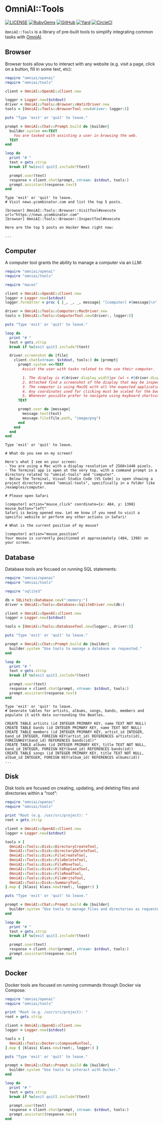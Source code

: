 # OmniAI::Tools

[![LICENSE](https://img.shields.io/badge/license-MIT-blue.svg)](https://github.com/ksylvest/omniai-tools/blob/main/LICENSE)
[![RubyGems](https://img.shields.io/gem/v/omniai-tools)](https://rubygems.org/gems/omniai-tools)
[![GitHub](https://img.shields.io/badge/github-repo-blue.svg)](https://github.com/ksylvest/omniai-tools)
[![Yard](https://img.shields.io/badge/docs-site-blue.svg)](https://omniai-tools.ksylvest.com)
[![CircleCI](https://img.shields.io/circleci/build/github/ksylvest/omniai-tools)](https://circleci.com/gh/ksylvest/omniai-tools)

`OmniAI::Tools` is a library of pre-built tools to simplify integrating common tasks with [OmniAI](https://github.com/ksylvest/omniai).

## Browser

Browser tools allow you to interact with any website (e.g. visit a page, click on a button, fill in some text, etc):

```ruby
require "omniai/openai"
require "omniai/tools"

client = OmniAI::OpenAI::Client.new

logger = Logger.new($stdout)
driver = OmniAI::Tools::Browser::WatirDriver.new
tools = [OmniAI::Tools::BrowserTool.new(driver: logger:)]

puts "Type 'exit' or 'quit' to leave."

prompt = OmniAI::Chat::Prompt.build do |builder|
  builder.system <<~TEXT
    You are tasked with assisting a user in browsing the web.
  TEXT
end

loop do
  print "# "
  text = gets.strip
  break if %w[exit quit].include?(text)

  prompt.user(text)
  response = client.chat(prompt, stream: $stdout, tools:)
  prompt.assistant(response.text)
end
```

```
Type 'exit' or 'quit' to leave.
# Visit news.ycombinator.com and list the top 5 posts.

[browser] OmniAI::Tools::Browser::VisitTool#execute url="https://news.ycombinator.com"
[browser] OmniAI::Tools::Browser::InspectTool#execute

Here are the top 5 posts on Hacker News right now:

...
```

## Computer

A computer tool grants the ability to manage a computer via an LLM:

```ruby
require "omniai/openai"
require "omniai/tools"

require "macos"

client = OmniAI::OpenAI::Client.new
logger = Logger.new($stdout)
logger.formatter = proc { |_, _, _, message| "[computer] #{message}\n" }

driver = OmniAI::Tools::Computer::MacDriver.new
tools = [OmniAI::Tools::ComputerTool.new(driver:, logger:)]

puts "Type 'exit' or 'quit' to leave."

loop do
  print "# "
  text = gets.strip
  break if %w[exit quit].include?(text)

  driver.screenshot do |file|
    client.chat(stream: $stdout, tools:) do |prompt|
      prompt.system <<~TEXT
        Assist the user with tasks related to the use their computer.

        1. The display is #{driver.display_width}px (w) × #{driver.display_height}px (h).
        2. Attached find a screenshot of the display that may be inspected to determine the state of the computer.
        3. The computer is using MacOS with all the expected applications (e.g. Finder, Safari, etc).
        4. Any coordinates used for clicking must be scaled for the bounds of the display.
        5. Whenever possible prefer to navigate using keyboard shortcuts rather than mouse clicks.
      TEXT

      prompt.user do |message|
        message.text(text)
        message.file(file.path, "image/png")
      end
    end
  end
end
```

```
Type 'exit' or 'quit' to leave.

# What do you see on my screen?

Here's what I see on your screen:
- You are using a Mac with a display resolution of 2560×1440 pixels.
- The Terminal app is open at the very top, with a command prompt in a directory related to "omnial-tools" and "computer".
- Below the Terminal, Visual Studio Code (VS Code) is open showing a project directory named "omnial-tools", specifically in a folder like /examples/computer.

# Please open Safari

[computer] action="mouse_click" coordinate={x: 484, y: 1398} mouse_button="left"
Safari is being opened now. Let me know if you need to visit a specific website or perform any other actions in Safari!

# What is the current position of my mouse?

[computer] action="mouse_position"
Your mouse is currently positioned at approximately (484, 1398) on your screen.
```

## Database

Database tools are focused on running SQL statements:

```ruby
require "omniai/openai"
require "omniai/tools"

require "sqlite3"

db = SQLite3::Database.new(":memory:")
driver = OmniAI::Tools::Database::SqliteDriver.new(db:)

client = OmniAI::OpenAI::Client.new
logger = Logger.new($stdout)

tools = [OmniAI::Tools::DatabaseTool.new(logger:, driver:)]

puts "Type 'exit' or 'quit' to leave."

prompt = OmniAI::Chat::Prompt.build do |builder|
  builder.system "Use tools to manage a database as requested."
end

loop do
  print "# "
  text = gets.strip
  break if %w[exit quit].include?(text)

  prompt.user(text)
  response = client.chat(prompt, stream: $stdout, tools:)
  prompt.assistant(response.text)
end
```

```
Type 'exit' or 'quit' to leave.
# Generate tables for artists, albums, songs, bands, members and populate it with data surrounding the Beatles.

CREATE TABLE artists (id INTEGER PRIMARY KEY, name TEXT NOT NULL)
CREATE TABLE bands (id INTEGER PRIMARY KEY, name TEXT NOT NULL)
CREATE TABLE members (id INTEGER PRIMARY KEY, artist_id INTEGER, band_id INTEGER, FOREIGN KEY(artist_id) REFERENCES artists(id), FOREIGNKEY(band_id) REFERENCES bands(id))"
CREATE TABLE albums (id INTEGER PRIMARY KEY, title TEXT NOT NULL, band_id INTEGER, FOREIGN KEY(band_id) REFERENCES bands(id))
CREATE TABLE songs (id INTEGER PRIMARY KEY, title TEXT NOT NULL, album_id INTEGER, FOREIGN KEY(album_id) REFERENCES albums(id))
...
```

## Disk

Disk tools are focused on creating, updating, and deleting files and directories within a "root":

```ruby
require "omniai/openai"
require "omniai/tools"

print "Root (e.g. /usr/src/project): "
root = gets.strip

client = OmniAI::OpenAI::Client.new
logger = Logger.new($stdout)

tools = [
  OmniAI::Tools::Disk::DirectoryCreateTool,
  OmniAI::Tools::Disk::DirectoryDeleteTool,
  OmniAI::Tools::Disk::FileCreateTool,
  OmniAI::Tools::Disk::FileDeleteTool,
  OmniAI::Tools::Disk::FileMoveTool,
  OmniAI::Tools::Disk::FileReplaceTool,
  OmniAI::Tools::Disk::FileReadTool,
  OmniAI::Tools::Disk::FileWriteTool,
  OmniAI::Tools::Disk::SummaryTool,
].map { |klass| klass.new(root:, logger:) }

puts "Type 'exit' or 'quit' to leave."

prompt = OmniAI::Chat::Prompt.build do |builder|
  builder.system "Use tools to manage files and directories as requested."
end

loop do
  print "# "
  text = gets.strip
  break if %w[exit quit].include?(text)

  prompt.user(text)
  response = client.chat(prompt, stream: $stdout, tools:)
  prompt.assistant(response.text)
end
```

## Docker

Docker tools are focused on running commands through Docker via Compose:

```ruby
require "omniai/openai"
require "omniai/tools"

print "Root (e.g. /usr/src/project): "
root = gets.strip

client = OmniAI::OpenAI::Client.new
logger = Logger.new($stdout)

tools = [
  OmniAI::Tools::Docker::ComposeRunTool,
].map { |klass| klass.new(root:, logger:) }

puts "Type 'exit' or 'quit' to leave."

prompt = OmniAI::Chat::Prompt.build do |builder|
  builder.system "Use tools to interact with Docker."
end

loop do
  print "# "
  text = gets.strip
  break if %w[exit quit].include?(text)

  prompt.user(text)
  response = client.chat(prompt, stream: $stdout, tools:)
  prompt.assistant(response.text)
end
```
